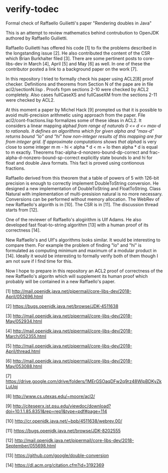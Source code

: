 # verify-todec
Formal check of Raffaello Guilietti's paper "Rendering doubles in Java"

This is an attempt to review mathematics behind contrubution to OpenJDK authored by Raffaello Guilietti.

Raffaello Guilietti has offered his code [1] to fix the problems described in the longstanding issue [2].
He also contributed the content of the CSR which Brian Burkhalter filed [3].
There are some pertinent posts to core-libs-dev in March [4], April [5] and May [6] as well.
In one of these the contributor posted a link to a background paper on the work [7].

In this repository I tried to formally check his paper using ACL2[8] proof checker.
Definitions and theorems from Section N of the pape are in file acl2/sectionN.lisp .
Proofs frpm sections 2-10 were checked by ACL2 completely.
Also cases fullCaseXS and fullCaseXM from the sections 2-11 were checked by ACL2.

At this moment a paper by Michel Hack [9] prompted us that it is possible to avoid multi-precision arithmetic
using approach from the paper. File acl2/cont-fractions.lisp formalizes some of these ideas in ACL2.
It considers a linear mapping alpha*d from range of naturals 0 <= d <= max-d to rationals.
It defines an algorithms which for given alpha and "max-d" returns bound "lo" and "hi"
how non-integer results of this mapping are frar from integer grid.
If approximate computations shows that alpha*d is very close to some integer m
m - hi < alpha * d < m + lo
then alpha * d is equal to m exactly.
Theorems frac-alpha-d-nonzero-bound-dp-correct and frac-alpha-d-nonzero-bound-sp-correct explicitly
state bounds lo and hi for float and double Java formats.
This fact is proved using contionous fractions.

Raffaello derived from this theorem that a table of powers of 5 with 126-bit precision is enough
to correctly implement DoubleToString conversion.
He designed a new implementation of DoubleToString and FloatToString.
Class Natural with implementation of multi-presision natural is no more necessary. Conversions can be performed without memory allocation.
The WebRev of new Raffaello's algorith is in [10]. The CSR is in [11]. The discussion thread starts from [12].

One of the reviewer of Raffaello's alogirithm is Ulf Adams. He also developed fast float-to-string algorithm [13] with
a human proof of its correctness [14].

New Raffaello's and Ulf's algorithms looks similar. It would be interesting to compare them.
For example the problem of finding "lo" and "hi" is formulated as computing minimum and maximum of a modular product in [14].
Ideally it would be interesting to formally verify both of them though I am not sure if I find time for this.

Now I hope to prepare in this repository an ACL2 proof of correctness of the new Raffaello's algoritn
which will supplement its human proof which probably will be contained in a new Raffaello's paper.


[1] http://mail.openjdk.java.net/pipermail/core-libs-dev/2018-April/052696.html

[2] https://bugs.openjdk.java.net/browse/JDK-4511638

[3] http://mail.openjdk.java.net/pipermail/core-libs-dev/2018-May/052934.html

[4] http://mail.openjdk.java.net/pipermail/core-libs-dev/2018-March/052355.html

[5] http://mail.openjdk.java.net/pipermail/core-libs-dev/2018-April/thread.html

[6] http://mail.openjdk.java.net/pipermail/core-libs-dev/2018-May/053088.html

[7] https://drive.google.com/drive/folders/1MErGSOaqDFw2q9rz48WlpBDKyZkLuUqj

[8] http://www.cs.utexas.edu/~moore/acl2/

[9] http://citeseerx.ist.psu.edu/viewdoc/download?doi=10.1.1.85.8351&rep=rep1&type=pdf#page=114

[10] http://cr.openjdk.java.net/~bpb/4511638/webrev.00/

[11] https://bugs.openjdk.java.net/browse/JDK-8202555

[12] http://mail.openjdk.java.net/pipermail/core-libs-dev/2018-September/055698.html

[13] https://github.com/google/double-conversion

[14] https://dl.acm.org/citation.cfm?id=3192369